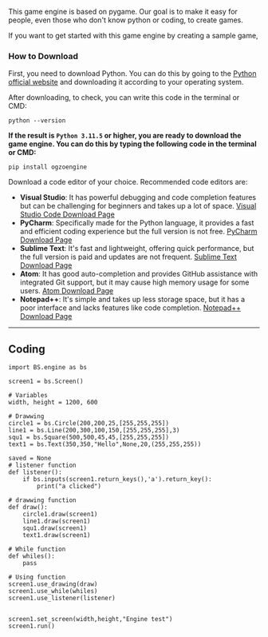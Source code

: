 This game engine is based on pygame. Our goal is to make it easy for people, even those who don't know python or coding, to create games.

If you want to get started with this game engine by creating a sample game,

### **How to Download**

First, you need to download Python. You can do this by going to the [Python official website](https://www.python.org/downloads/) and downloading it according to your operating system.

After downloading, to check, you can write this code in the terminal or CMD:
``` 
python --version
```
**If the result is ```Python 3.11.5``` or higher, you are ready to download the game engine. You can do this by typing the following code in the terminal or CMD:**
``` 
pip install ogzoengine
```

Download a code editor of your choice. Recommended code editors are:
- **Visual Studio**: It has powerful debugging and code completion features but can be challenging for beginners and takes up a lot of space. [Visual Studio Code Download Page](https://code.visualstudio.com/Download)
- **PyCharm**: Specifically made for the Python language, it provides a fast and efficient coding experience but the full version is not free. [PyCharm Download Page](https://www.jetbrains.com/pycharm/download/)
- **Sublime Text**: It's fast and lightweight, offering quick performance, but the full version is paid and updates are not frequent. [Sublime Text Download Page](https://www.sublimetext.com/download)
- **Atom**: It has good auto-completion and provides GitHub assistance with integrated Git support, but it may cause high memory usage for some users. [Atom Download Page](https://www.atom.io/)
- **Notepad++**: It's simple and takes up less storage space, but it has a poor interface and lacks features like code completion. [Notepad++ Download Page](https://notepad-plus-plus.org/downloads/)

****
## **Coding**

```
import BS.engine as bs

screen1 = bs.Screen()

# Variables
width, height = 1200, 600

# Drawwing
circle1 = bs.Circle(200,200,25,[255,255,255])
line1 = bs.Line(200,300,100,150,[255,255,255],3)
squ1 = bs.Square(500,500,45,45,[255,255,255])
text1 = bs.Text(350,350,"Hello",None,20,(255,255,255))

saved = None
# listener function
def listener():
    if bs.inputs(screen1.return_keys(),'a').return_key():
        print("a clicked")

# drawwing function
def draw():
    circle1.draw(screen1)
    line1.draw(screen1)
    squ1.draw(screen1)
    text1.draw(screen1)

# While function 
def whiles():
    pass

# Using function
screen1.use_drawing(draw)
screen1.use_while(whiles)
screen1.use_listener(listener)


screen1.set_screen(width,height,"Engine test")
screen1.run()
```